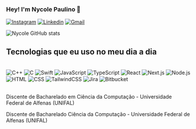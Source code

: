 ### Hey! I'm Nycole Paulino 👋
[![Instagram](https://img.shields.io/badge/Instagram-E4405F?style=for-the-badge&logo=instagram&logoColor=white)](https://www.instagram.com/nycolepaulino/)
[![Linkedin](https://img.shields.io/badge/LinkedIn-0077B5?style=for-the-badge&logo=linkedin&logoColor=white)](www.linkedin.com/in/nycole-paulino-8102072a0)
[![Gmail](https://img.shields.io/badge/Gmail-D14836?style=for-the-badge&logo=gmail&logoColor=white)](nycolepaulino.dev@gmail.com)

![Nycole GitHub stats](https://github-readme-stats.vercel.app/api?username=NycolePaulino&show_icons=true&theme=radical)

## Tecnologias que eu uso no meu dia a dia

<div style="display: inline_block"><br/>
  <img align="center" alt="C++" src="https://img.shields.io/badge/C++-00599C?style=for-the-badge&logo=c%2B%2B&logoColor=white"/>
  <img align="center" alt="C" src="https://img.shields.io/badge/C-00599C?style=for-the-badge&logo=c&logoColor=white"/>
  <img align="center" alt="Swift" src="https://img.shields.io/badge/Swift-FA7343?style=for-the-badge&logo=swift&logoColor=white"/>
  <img align="center" alt="JavaScript" src="https://img.shields.io/badge/JavaScript-F7DF1E?style=for-the-badge&logo=javascript&logoColor=black"/>
  <img align="center" alt="TypeScript" src="https://img.shields.io/badge/TypeScript-3178C6?style=for-the-badge&logo=typescript&logoColor=white"/>
  <img align="center" alt="React" src="https://img.shields.io/badge/React-61DAFB?style=for-the-badge&logo=react&logoColor=black"/>
  <img align="center" alt="Next.js" src="https://img.shields.io/badge/Next.js-000000?style=for-the-badge&logo=nextdotjs&logoColor=white"/>
  <img align="center" alt="Node.js" src="https://img.shields.io/badge/Node.js-339933?style=for-the-badge&logo=nodedotjs&logoColor=white"/>
  <img align="center" alt="HTML" src="https://img.shields.io/badge/HTML5-E34F26?style=for-the-badge&logo=html5&logoColor=white"/>
  <img align="center" alt="CSS" src="https://img.shields.io/badge/CSS3-1572B6?style=for-the-badge&logo=css3&logoColor=white"/>
  <img align="center" alt="TailwindCSS" src="https://img.shields.io/badge/TailwindCSS-06B6D4?style=for-the-badge&logo=tailwindcss&logoColor=white"/>
  <img align="center" alt="Jira" src="https://img.shields.io/badge/Jira-0052CC?style=for-the-badge&logo=jira&logoColor=white"/>
  <img align="center" alt="Bitbucket" src="https://img.shields.io/badge/Bitbucket-0052CC?style=for-the-badge&logo=bitbucket&logoColor=white"/>
</div><br/>

Discente de Bacharelado em Ciência da Computação - Universidade Federal de Alfenas (UNIFAL)

Discente de Bacharelado Ciência da Computação - Universidade Federal de Alfenas (UNIFAL)

